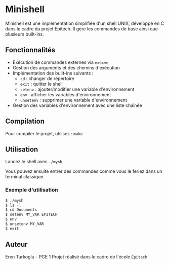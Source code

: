 
# Minishell

Minishell est une implémentation simplifiée d'un shell UNIX, développé en C dans le cadre du projet Epitech. Il gère les commandes de base ainsi que plusieurs built-ins.

## Fonctionnalités

- Exécution de commandes externes via `execve`
- Gestion des arguments et des chemins d'exécution
- Implémentation des built-ins suivants :
  - `cd` : changer de répertoire
  - `exit` : quitter le shell
  - `setenv` : ajouter/modifier une variable d'environnement
  - `env` : afficher les variables d'environnement
  - `unsetenv` : supprimer une variable d'environnement
- Gestion des variables d'environnement avec une liste chaînée

## Compilation

Pour compiler le projet, utilisez :
`make`

## Utilisation

Lancez le shell avec
`./mysh`

Vous pouvez ensuite entrer des commandes comme vous le feriez dans un terminal classique.

### Exemple d'utilisation

```bash
$ ./mysh
$ ls -l
$ cd Documents
$ setenv MY_VAR EPITECH
$ env
$ unsetenv MY_VAR
$ exit
```

## Auteur

Eren Turkoglu - PGE 1 
Projet réalisé dans le cadre de l'école `Epitech`
